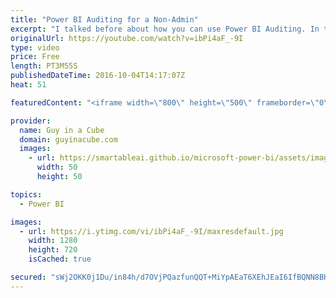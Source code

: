 ```yaml
---
title: "Power BI Auditing for a Non-Admin"
excerpt: "I talked before about how you can use Power BI Auditing. In this video, I look at how a non-admin user can search the audit log.  PATREON: Let's support each other! http://www.patreon.com/guyinacube  LET'S CONNECT!  Guy in a Cube -- https://guyinacube.com -- http://twitter.com/guyinacube -- http://www.facebook.com/guyinacube"
originalUrl: https://youtube.com/watch?v=ibPi4aF_-9I
type: video
price: Free
length: PT3M55S
publishedDateTime: 2016-10-04T14:17:07Z
heat: 51

featuredContent: "<iframe width=\"800\" height=\"500\" frameborder=\"0\" src=\"https://www.youtube.com/embed/ibPi4aF_-9I\" allow=\"accelerometer; autoplay; encrypted-media; gyroscope; picture-in-picture\" allowfullscreen></iframe>"

provider:
  name: Guy in a Cube
  domain: guyinacube.com
  images:
    - url: https://smartableai.github.io/microsoft-power-bi/assets/images/organizations/guyinacube.com-50x50.jpg
      width: 50
      height: 50

topics:
  - Power BI

images:
  - url: https://i.ytimg.com/vi/ibPi4aF_-9I/maxresdefault.jpg
    width: 1280
    height: 720
    isCached: true

secured: "sWj2OKK0j1Du/in84h/d7OVjPQazfunQQT+MiYpAEaT6XEhJEaI6IfBQNN8BHOcWF9eBOqynO6DbKA4wOXM6ZtdRZRxObN6p+sniVGorvZEVICthbsqkuSSzpLk9pWbpbo/6fcTSZi7MqadOjGNJS8QQb4y66l1ssef4QUPI9BHZfh3YoiA+7n0vb1Fo8b7OmJs9RRthwI7a2ZHY0d3GgQUas5y4OBCt4+EfAxo9szHUu/3Y0eIK+hvxNenWlDlNGDsAFqNWSDICAi2p284gyiqBjTyWkywU2ylg4gWHkdNHIefv5OYr8NoGXofztudqDW8Cc8PgPSGC1n+XVyQMAnU0iJjblsZGSQQ5xLOfXonWjSmT4FSRMkhAfHTbr+DPj7IMp3t7cOI08NnADmwviRaKecrJFzm2DgWdUI54jq8=;sq4k5cJgrEmWmB7PeXOwXQ=="
---
```


